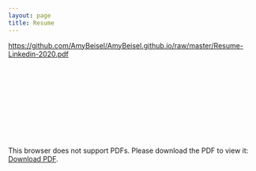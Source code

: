 ```yaml
---
layout: page
title: Resume
---
```


https://github.com/AmyBeisel/AmyBeisel.github.io/raw/master/Resume-Linkedin-2020.pdf

<object data="https://github.com/AmyBeisel/AmyBeisel.github.io/raw/master/Resume-Linkedin-2020.pdf" type="application/pdf" width="700px" height="700px">
    <embed src="http://yoursite.com/the.pdf">
        <p>This browser does not support PDFs. Please download the PDF to view it: <a href="https://github.com/AmyBeisel/AmyBeisel.github.io/raw/master/Resume-Linkedin-2020.pdf
">Download PDF</a>.</p>
    </embed>
</object>


